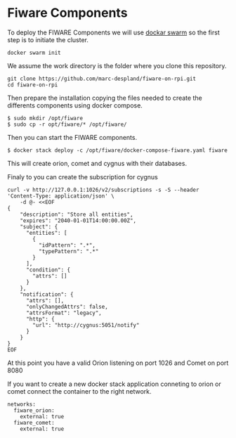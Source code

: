 # Fiware Components

To deploy the FIWARE Components we will use [dockar swarm](https://docs.docker.com/engine/swarm/) so the first step is to initiate the cluster.

```
docker swarm init
```

We assume the work directory is the folder where you clone this repository.

```
git clone https://github.com/marc-despland/fiware-on-rpi.git
cd fiware-on-rpi
```

Then prepare the installation copying the files needed to create the differents components using docker compose.

```
$ sudo mkdir /opt/fiware
$ sudo cp -r opt/fiware/* /opt/fiware/
```

Then you can start the FIWARE components.

```
$ docker stack deploy -c /opt/fiware/docker-compose-fiware.yaml fiware
```

This will create orion, comet and cygnus with their databases.

Finaly to you can create the subscription for cygnus

```
curl -v http://127.0.0.1:1026/v2/subscriptions -s -S --header 'Content-Type: application/json' \
    -d @- <<EOF
{
    "description": "Store all entities",
    "expires": "2040-01-01T14:00:00.00Z",
    "subject": {
      "entities": [
        {
          "idPattern": ".*",
          "typePattern": ".*"
        }
      ],
      "condition": {
        "attrs": []
      }
    },
    "notification": {
      "attrs": [],
      "onlyChangedAttrs": false,
      "attrsFormat": "legacy",
      "http": {
        "url": "http://cygnus:5051/notify"
      }
    }
}
EOF
```

At this point you have a valid Orion listening on port 1026 and Comet on port 8080

If you want to create a new docker stack application conneting to orion or comet connect the container to the right network.

```
networks:
  fiware_orion:
    external: true
  fiware_comet:
    external: true
```